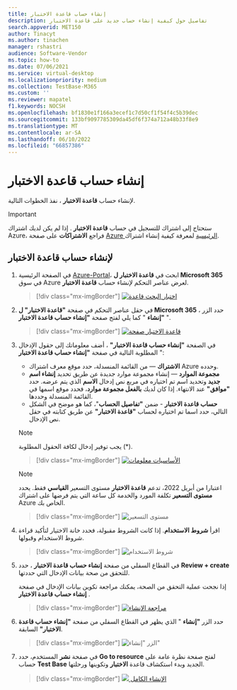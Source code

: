 ```yaml
---
title: إنشاء حساب قاعدة الاختبار
description: تفاصيل حول كيفية إنشاء حساب جديد على قاعدة الاختبار
search.appverid: MET150
author: Tinacyt
ms.author: tinachen
manager: rshastri
audience: Software-Vendor
ms.topic: how-to
ms.date: 07/06/2021
ms.service: virtual-desktop
ms.localizationpriority: medium
ms.collection: TestBase-M365
ms.custom: ''
ms.reviewer: mapatel
f1.keywords: NOCSH
ms.openlocfilehash: bf1830e1f166a3ecef1c7d50cf1f54f4c5b39dec
ms.sourcegitcommit: 133bf9097785309da45df6f374a712a48b33f8e9
ms.translationtype: MT
ms.contentlocale: ar-SA
ms.lasthandoff: 06/10/2022
ms.locfileid: "66857386"
---
```

# <a name="creating-a-test-base-account"></a>إنشاء حساب قاعدة الاختبار

لإنشاء حساب **قاعدة الاختبار** ، نفذ الخطوات التالية. 

> [!IMPORTANT]
> ستحتاج إلى اشتراك للتسجيل في حساب **قاعدة الاختبار** . إذا لم يكن لديك اشتراك Azure، فراجع **الاشتراكات** على صفحة [Azure الرئيسية](https://ms.portal.azure.com/#home) لمعرفة كيفية إنشاء اشتراك. 

## <a name="to-create-a-test-base-account"></a>لإنشاء حساب قاعدة الاختبار
 
1. في الصفحة الرئيسية [Azure-Portal](https://ms.portal.azure.com/#home)، ابحث في **قاعدة الاختبار ل Microsoft 365** في سوق Azure لعرض عناصر التحكم لإنشاء حساب **قاعدة الاختبار**. 

   > [!div class="mx-imgBorder"]
   > [![قاعدة](Media/creatingaccount01-search.png) اختبار البحث ](Media/creatingaccount01-search.png#lightbox)

2. في حقل عناصر التحكم في صفحة **"قاعدة الاختبار" ل Microsoft 365** ، حدد الزر **"إنشاء** " كما يلي لفتح صفحة **"إنشاء حساب قاعدة الاختبار** ". 

   > [!div class="mx-imgBorder"]
   > [![صفحة](Media/creatingaccount02-testbase.png) قاعدة الاختبار ](Media/creatingaccount02-testbase.png#lightbox)

3. في الصفحة **"إنشاء حساب قاعدة الاختبار"** ، أضف معلوماتك إلى حقول الإدخال المطلوبة التالية في صفحة **"إنشاء حساب قاعدة الاختبار** ": 

   - **الاشتراك** — من القائمة المنسدلة، حدد موقع معرف اشتراك Azure وحدده. 
   - **مجموعة الموارد** — إنشاء مجموعة موارد جديدة عن طريق تحديد **إنشاء اسم جديد** وتحديد اسم تم اختياره في مربع نص إدخال **الاسم** الذي يتم عرضه. حدد **"موافق"** عند الانتهاء. إذا كان لديك **بالفعل مجموعة موارد**، فحدد موقع اسمها في القائمة المنسدلة وحددها. 
   - **حساب قاعدة الاختبار** - ضمن **"تفاصيل الحساب**"، كما هو موضح في الشكل التالي، حدد اسما تم اختياره لحساب **"قاعدة الاختبار"** عن طريق كتابته في حقل نص الإدخال. 

   > [!NOTE]
   > يجب توفير إدخال لكافة الحقول المطلوبة (*). 

   > [!div class="mx-imgBorder"]
   > [![معلومات](Media/creatingaccount03-basics.png) الأساسيات ](Media/creatingaccount03-basics.png#lightbox)

   > [!NOTE]
   > اعتبارا من أبريل 2022، تدعم **قاعدة الاختبار** مستوى التسعير **القياسي** فقط. يحدد **مستوى التسعير** تكلفة المورد والخدمة كل ساعة التي يتم فرضها على اشتراك Azure الخاص بك. 

   > [!div class="mx-imgBorder"]
   > ![مستوى التسعير](Media/creatingaccount04-pricing-tier.png)

4. اقرأ **شروط الاستخدام**. إذا كانت الشروط مقبولة، فحدد خانة الاختيار لتأكيد قراءة شروط الاستخدام وقبولها. 

   > [!div class="mx-imgBorder"]
   > ![شروط الاستخدام](Media/creatingaccount05-terms.png)

5. في القطاع السفلي من صفحة **إنشاء حساب قاعدة الاختبار** ، حدد **Review + create** للتحقق من صحة بيانات الإدخال التي حددتها. 

   إذا نجحت عملية التحقق من الصحة، يمكنك مراجعة تكوين بيانات الإدخال في صفحة **إنشاء حساب قاعدة الاختبار** . 

   > [!div class="mx-imgBorder"]
   > [![مراجعة الإنشاء](Media/creatingaccount06-review.png) ](Media/creatingaccount06-review.png#lightbox)

6. حدد الزر **"إنشاء** " الذي يظهر في القطاع السفلي من صفحة **"إنشاء حساب قاعدة الاختبار"** السابقة. 

   > [!div class="mx-imgBorder"]
   > ![الزر "إنشاء"](Media/creatingaccount07-create.png)

7. في صفحة **نشر** المستخدم، حدد **Go to resource** لفتح صفحة نظرة عامة على حساب **Test Base** الجديد وبدء استكشاف قاعدة **الاختبار** وتكوينها ورحلتها. 

   > [!div class="mx-imgBorder"]
   > [![](Media/creatingaccount08-complete.png) الإنشاء الكامل ](Media/creatingaccount08-complete.png#lightbox)





